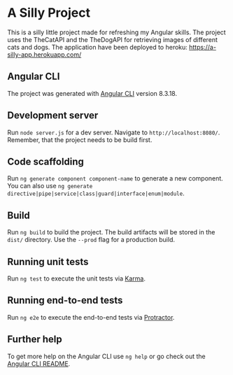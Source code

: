 # A Silly Project
This is a silly little project made for refreshing my Angular skills. The project uses the TheCatAPI and the TheDogAPI for retrieving images of different cats and dogs. The application have been deployed to heroku: https://a-silly-app.herokuapp.com/

## Angular CLI

The project was generated with [Angular CLI](https://github.com/angular/angular-cli) version 8.3.18.

## Development server

Run `node server.js` for a dev server. Navigate to `http://localhost:8080/`. Remember, that the project needs to be build first.

## Code scaffolding

Run `ng generate component component-name` to generate a new component. You can also use `ng generate directive|pipe|service|class|guard|interface|enum|module`.

## Build

Run `ng build` to build the project. The build artifacts will be stored in the `dist/` directory. Use the `--prod` flag for a production build.

## Running unit tests

Run `ng test` to execute the unit tests via [Karma](https://karma-runner.github.io).

## Running end-to-end tests

Run `ng e2e` to execute the end-to-end tests via [Protractor](http://www.protractortest.org/).

## Further help

To get more help on the Angular CLI use `ng help` or go check out the [Angular CLI README](https://github.com/angular/angular-cli/blob/master/README.md).

